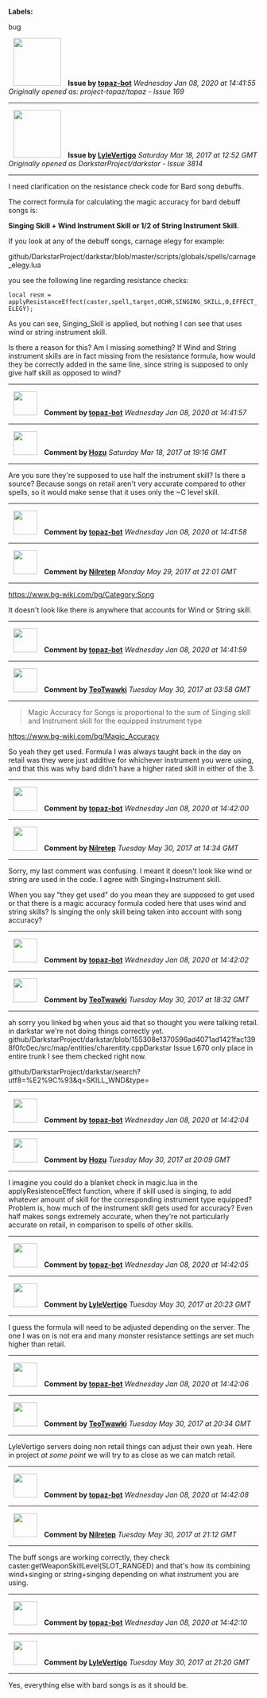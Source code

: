 **Labels:**

bug



<a href="https://github.com/topaz-bot"><img src="https://avatars3.githubusercontent.com/u/59651103?v=4" width="96" height="96" hspace="10"></img></a> **Issue by [topaz-bot](https://github.com/topaz-bot)**
_Wednesday Jan 08, 2020 at 14:41:55_
_Originally opened as: project-topaz/topaz - Issue 169_

----

<a href="https://github.com/LyleVertigo"><img src="https://avatars2.githubusercontent.com/u/26503842?v=4"  width="96" height="96" hspace="10"></img></a> **Issue by [LyleVertigo](https://github.com/LyleVertigo)**
_Saturday Mar 18, 2017 at 12:52 GMT_
_Originally opened as DarkstarProject/darkstar - Issue 3814_

----

I need clarification on the resistance check code for Bard song debuffs.

The correct formula for calculating the magic accuracy for bard debuff songs is:
**Singing Skill + Wind Instrument Skill or 1/2 of String Instrument Skill.**

If you look at any of the debuff songs, carnage elegy for example:
github/DarkstarProject/darkstar/blob/master/scripts/globals/spells/carnage_elegy.lua
you see the following line regarding resistance checks:
`local resm = applyResistanceEffect(caster,spell,target,dCHR,SINGING_SKILL,0,EFFECT_ELEGY);`

As you can see, Singing_Skill is applied, but nothing I can see that uses wind or string instrument skill.

Is there a reason for this?  Am I missing something?  If Wind and String instrument skills are in fact missing from the resistance formula, how would they be correctly added in the same line, since string is supposed to only give half skill as opposed to wind?



----
<a href="https://github.com/topaz-bot"><img src="https://avatars3.githubusercontent.com/u/59651103?v=4" width="48" height="48" hspace="10"></img></a> **Comment by [topaz-bot](https://github.com/topaz-bot)**
_Wednesday Jan 08, 2020 at 14:41:57_

----

<a href="https://github.com/Hozu"><img src="https://avatars3.githubusercontent.com/u/12777366?v=4"  width="48" height="48" hspace="10"></img></a> **Comment by [Hozu](https://github.com/Hozu)**
_Saturday Mar 18, 2017 at 19:16 GMT_

----

Are you sure they're supposed to use half the instrument skill? Is there a source? Because songs on retail aren't very accurate compared to other spells, so it would make sense that it uses only the ~C level skill.



----
<a href="https://github.com/topaz-bot"><img src="https://avatars3.githubusercontent.com/u/59651103?v=4" width="48" height="48" hspace="10"></img></a> **Comment by [topaz-bot](https://github.com/topaz-bot)**
_Wednesday Jan 08, 2020 at 14:41:58_

----

<a href="https://github.com/Nilretep"><img src="https://avatars1.githubusercontent.com/u/6565148?v=4"  width="48" height="48" hspace="10"></img></a> **Comment by [Nilretep](https://github.com/Nilretep)**
_Monday May 29, 2017 at 22:01 GMT_

----

https://www.bg-wiki.com/bg/Category:Song

It doesn't look like there is anywhere that accounts for Wind or String skill. 



----
<a href="https://github.com/topaz-bot"><img src="https://avatars3.githubusercontent.com/u/59651103?v=4" width="48" height="48" hspace="10"></img></a> **Comment by [topaz-bot](https://github.com/topaz-bot)**
_Wednesday Jan 08, 2020 at 14:41:59_

----

<a href="https://github.com/TeoTwawki"><img src="https://avatars0.githubusercontent.com/u/6871475?v=4"  width="48" height="48" hspace="10"></img></a> **Comment by [TeoTwawki](https://github.com/TeoTwawki)**
_Tuesday May 30, 2017 at 03:58 GMT_

----

> Magic Accuracy for Songs is proportional to the sum of Singing skill and Instrument skill for the equipped instrument type

https://www.bg-wiki.com/bg/Magic_Accuracy

So yeah they get used. Formula I was always taught back in the day on retail was they were just additive for whichever instrument you were using, and that this was why bard didn't have a higher rated skill in either of the 3.



----
<a href="https://github.com/topaz-bot"><img src="https://avatars3.githubusercontent.com/u/59651103?v=4" width="48" height="48" hspace="10"></img></a> **Comment by [topaz-bot](https://github.com/topaz-bot)**
_Wednesday Jan 08, 2020 at 14:42:00_

----

<a href="https://github.com/Nilretep"><img src="https://avatars1.githubusercontent.com/u/6565148?v=4"  width="48" height="48" hspace="10"></img></a> **Comment by [Nilretep](https://github.com/Nilretep)**
_Tuesday May 30, 2017 at 14:34 GMT_

----

Sorry, my last comment was confusing. I meant it doesn't look like wind or string are used in the code. I agree with Singing+Instrument skill.

When you say "they get used" do you mean they are supposed to get used or that there is a magic accuracy formula coded here that uses wind and string skills? Is singing the only skill being taken into account with song accuracy?



----
<a href="https://github.com/topaz-bot"><img src="https://avatars3.githubusercontent.com/u/59651103?v=4" width="48" height="48" hspace="10"></img></a> **Comment by [topaz-bot](https://github.com/topaz-bot)**
_Wednesday Jan 08, 2020 at 14:42:02_

----

<a href="https://github.com/TeoTwawki"><img src="https://avatars0.githubusercontent.com/u/6871475?v=4"  width="48" height="48" hspace="10"></img></a> **Comment by [TeoTwawki](https://github.com/TeoTwawki)**
_Tuesday May 30, 2017 at 18:32 GMT_

----

ah sorry you linked bg when yous aid that so thought you were talking retail. in darkstar we're not doing things correctly yet. github/DarkstarProject/darkstar/blob/155308e1370596ad4071ad1421fac1398f0fc0ec/src/map/entities/charentity.cppDarkstar Issue L670 only place in entire trunk I see them checked right now.

github/DarkstarProject/darkstar/search?utf8=%E2%9C%93&q=SKILL_WND&type=




----
<a href="https://github.com/topaz-bot"><img src="https://avatars3.githubusercontent.com/u/59651103?v=4" width="48" height="48" hspace="10"></img></a> **Comment by [topaz-bot](https://github.com/topaz-bot)**
_Wednesday Jan 08, 2020 at 14:42:04_

----

<a href="https://github.com/Hozu"><img src="https://avatars3.githubusercontent.com/u/12777366?v=4"  width="48" height="48" hspace="10"></img></a> **Comment by [Hozu](https://github.com/Hozu)**
_Tuesday May 30, 2017 at 20:09 GMT_

----

I imagine you could do a blanket check in magic.lua in the applyResistenceEffect function, where if skill used is singing, to add whatever amount of skill for the corresponding instrument type equipped? Problem is, how much of the instrument skill gets used for accuracy? Even half makes songs extremely accurate, when they're not particularly accurate on retail, in comparison to spells of other skills.



----
<a href="https://github.com/topaz-bot"><img src="https://avatars3.githubusercontent.com/u/59651103?v=4" width="48" height="48" hspace="10"></img></a> **Comment by [topaz-bot](https://github.com/topaz-bot)**
_Wednesday Jan 08, 2020 at 14:42:05_

----

<a href="https://github.com/LyleVertigo"><img src="https://avatars2.githubusercontent.com/u/26503842?v=4"  width="48" height="48" hspace="10"></img></a> **Comment by [LyleVertigo](https://github.com/LyleVertigo)**
_Tuesday May 30, 2017 at 20:23 GMT_

----

I guess the formula will need to be adjusted depending on the server.  The one I was on is not era and many monster resistance settings are set much higher than retail.



----
<a href="https://github.com/topaz-bot"><img src="https://avatars3.githubusercontent.com/u/59651103?v=4" width="48" height="48" hspace="10"></img></a> **Comment by [topaz-bot](https://github.com/topaz-bot)**
_Wednesday Jan 08, 2020 at 14:42:06_

----

<a href="https://github.com/TeoTwawki"><img src="https://avatars0.githubusercontent.com/u/6871475?v=4"  width="48" height="48" hspace="10"></img></a> **Comment by [TeoTwawki](https://github.com/TeoTwawki)**
_Tuesday May 30, 2017 at 20:34 GMT_

----

LyleVertigo servers doing non retail things can adjust their own yeah. Here in project *at some point* we will try to as close as we can match retail.



----
<a href="https://github.com/topaz-bot"><img src="https://avatars3.githubusercontent.com/u/59651103?v=4" width="48" height="48" hspace="10"></img></a> **Comment by [topaz-bot](https://github.com/topaz-bot)**
_Wednesday Jan 08, 2020 at 14:42:08_

----

<a href="https://github.com/Nilretep"><img src="https://avatars1.githubusercontent.com/u/6565148?v=4"  width="48" height="48" hspace="10"></img></a> **Comment by [Nilretep](https://github.com/Nilretep)**
_Tuesday May 30, 2017 at 21:12 GMT_

----

The buff songs are working correctly, they check caster:getWeaponSkillLevel(SLOT_RANGED) and that's how its combining wind+singing or string+singing depending on what instrument you are using. 



----
<a href="https://github.com/topaz-bot"><img src="https://avatars3.githubusercontent.com/u/59651103?v=4" width="48" height="48" hspace="10"></img></a> **Comment by [topaz-bot](https://github.com/topaz-bot)**
_Wednesday Jan 08, 2020 at 14:42:10_

----

<a href="https://github.com/LyleVertigo"><img src="https://avatars2.githubusercontent.com/u/26503842?v=4"  width="48" height="48" hspace="10"></img></a> **Comment by [LyleVertigo](https://github.com/LyleVertigo)**
_Tuesday May 30, 2017 at 21:20 GMT_

----

Yes, everything else with bard songs is as it should be.


